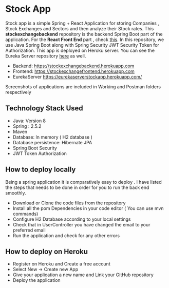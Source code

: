 # Stock App

Stock app is a simple Spring + React Application for storing Companies , Stock Exchanges and Sectors and then analyze their Stock rates. This **stockexchangebackend** repository is the backend Spring Boot part of the application. For the **React Front End** part , check [this](https://github.com/Dibyanshu-gtm/clientapp). In this repository, we use Java Spring Boot along with Spring Security JWT Security Token for Authorization. This app is deployed on Heroku server. You can see the Eureka Server repository [here](https://github.com/Dibyanshu-gtm/eurekaserverstockapp) as well. 
* Backend: https://stockexchangebackend.herokuapp.com
* Frontend: https://stockexchangefrontend.herokuapp.com
* EurekaServer https://eurekaserverstockapp.herokuapp.com/

Screenshots of applications are included in Working and Postman folders respectively

## Technology Stack Used

* Java: Version 8
* Spring : 2.5.2
* Maven
* Database:  In memory ( H2 database )
* Database persistence: Hibernate JPA
* Spring Boot Security
* JWT Token Authorization

## How to deploy locally

Being a spring application it is comparatively easy to deploy . I have listed the steps that needs to be done in order for you to run the back end smoothly.
* Download or Clone the code files from the repository
* Install all the pom Dependencies in your code editor ( You can use mvn commands)
* Configure H2 Database according to your local settings
* Check that in UserController you have changed the email to your preferred email
* Run the application and check for any other errors

## How to deploy on Heroku

* Register on Heroku and Create a free account
* Select New -> Create new App
* Give your application a new name and Link your GitHub repository 
* Deploy the application 
